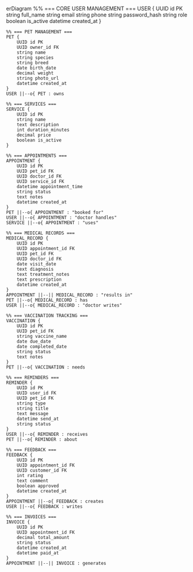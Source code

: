 erDiagram
    %% === CORE USER MANAGEMENT ===
    USER {
        UUID id PK
        string full_name
        string email
        string phone
        string password_hash
        string role
        boolean is_active
        datetime created_at
    }

    %% === PET MANAGEMENT ===
    PET {
        UUID id PK
        UUID owner_id FK
        string name
        string species
        string breed
        date birth_date
        decimal weight
        string photo_url
        datetime created_at
    }
    USER ||--o{ PET : owns

    %% === SERVICES ===
    SERVICE {
        UUID id PK
        string name
        text description
        int duration_minutes
        decimal price
        boolean is_active
    }

    %% === APPOINTMENTS ===
    APPOINTMENT {
        UUID id PK
        UUID pet_id FK
        UUID doctor_id FK
        UUID service_id FK
        datetime appointment_time
        string status
        text notes
        datetime created_at
    }
    PET ||--o{ APPOINTMENT : "booked for"
    USER ||--o{ APPOINTMENT : "doctor handles"
    SERVICE ||--o{ APPOINTMENT : "uses"

    %% === MEDICAL RECORDS ===
    MEDICAL_RECORD {
        UUID id PK
        UUID appointment_id FK
        UUID pet_id FK
        UUID doctor_id FK
        date visit_date
        text diagnosis
        text treatment_notes
        text prescription
        datetime created_at
    }
    APPOINTMENT ||--|| MEDICAL_RECORD : "results in"
    PET ||--o{ MEDICAL_RECORD : has
    USER ||--o{ MEDICAL_RECORD : "doctor writes"

    %% === VACCINATION TRACKING ===
    VACCINATION {
        UUID id PK
        UUID pet_id FK
        string vaccine_name
        date due_date
        date completed_date
        string status
        text notes
    }
    PET ||--o{ VACCINATION : needs

    %% === REMINDERS ===
    REMINDER {
        UUID id PK
        UUID user_id FK
        UUID pet_id FK
        string type
        string title
        text message
        datetime send_at
        string status
    }
    USER ||--o{ REMINDER : receives
    PET ||--o{ REMINDER : about

    %% === FEEDBACK ===
    FEEDBACK {
        UUID id PK
        UUID appointment_id FK
        UUID customer_id FK
        int rating
        text comment
        boolean approved
        datetime created_at
    }
    APPOINTMENT ||--o{ FEEDBACK : creates
    USER ||--o{ FEEDBACK : writes

    %% === INVOICES ===
    INVOICE {
        UUID id PK
        UUID appointment_id FK
        decimal total_amount
        string status
        datetime created_at
        datetime paid_at
    }
    APPOINTMENT ||--|| INVOICE : generates
